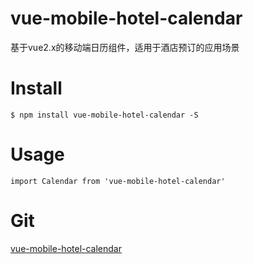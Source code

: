 vue-mobile-hotel-calendar
==========

基于vue2.x的移动端日历组件，适用于酒店预订的应用场景

# Install
```
$ npm install vue-mobile-hotel-calendar -S
```

# Usage

```
import Calendar from 'vue-mobile-hotel-calendar'
```

# Git
[vue-mobile-hotel-calendar](https://github.com/AlanOzil/vue-moble-hotel-calendar)
